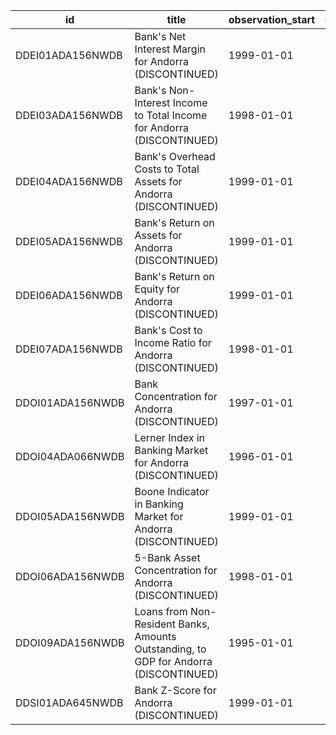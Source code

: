 | id               | title                                                                                 | observation_start   | observation_end   |
|------------------|---------------------------------------------------------------------------------------|---------------------|-------------------|
| DDEI01ADA156NWDB | Bank's Net Interest Margin for Andorra (DISCONTINUED)                                 | 1999-01-01          | 2013-01-01        |
| DDEI03ADA156NWDB | Bank's Non-Interest Income to Total Income for Andorra (DISCONTINUED)                 | 1998-01-01          | 2013-01-01        |
| DDEI04ADA156NWDB | Bank's Overhead Costs to Total Assets for Andorra (DISCONTINUED)                      | 1999-01-01          | 2013-01-01        |
| DDEI05ADA156NWDB | Bank's Return on Assets for Andorra (DISCONTINUED)                                    | 1999-01-01          | 2013-01-01        |
| DDEI06ADA156NWDB | Bank's Return on Equity for Andorra (DISCONTINUED)                                    | 1999-01-01          | 2013-01-01        |
| DDEI07ADA156NWDB | Bank's Cost to Income Ratio for Andorra (DISCONTINUED)                                | 1998-01-01          | 2013-01-01        |
| DDOI01ADA156NWDB | Bank Concentration for Andorra (DISCONTINUED)                                         | 1997-01-01          | 2013-01-01        |
| DDOI04ADA066NWDB | Lerner Index in Banking Market for Andorra (DISCONTINUED)                             | 1996-01-01          | 2010-01-01        |
| DDOI05ADA156NWDB | Boone Indicator in Banking Market for Andorra (DISCONTINUED)                          | 1999-01-01          | 2013-01-01        |
| DDOI06ADA156NWDB | 5-Bank Asset Concentration for Andorra (DISCONTINUED)                                 | 1998-01-01          | 2000-01-01        |
| DDOI09ADA156NWDB | Loans from Non-Resident Banks, Amounts Outstanding, to GDP for Andorra (DISCONTINUED) | 1995-01-01          | 2008-01-01        |
| DDSI01ADA645NWDB | Bank Z-Score for Andorra (DISCONTINUED)                                               | 1999-01-01          | 2013-01-01        |